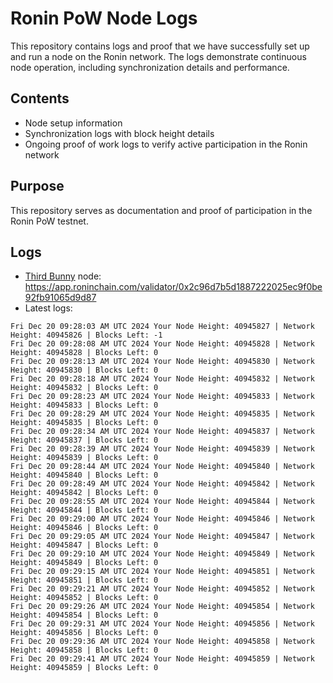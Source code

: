 # Ronin PoW Node Logs

This repository contains logs and proof that we have successfully set up and run a node on the Ronin network. The logs demonstrate continuous node operation, including synchronization details and performance.

## Contents

- Node setup information
- Synchronization logs with block height details
- Ongoing proof of work logs to verify active participation in the Ronin network

## Purpose

This repository serves as documentation and proof of participation in the Ronin PoW testnet.

## Logs

- [Third Bunny](https://thirdbunny.xyz/) node: https://app.roninchain.com/validator/0x2c96d7b5d1887222025ec9f0be92fb91065d9d87
- Latest logs:
```
Fri Dec 20 09:28:03 AM UTC 2024 Your Node Height: 40945827 | Network Height: 40945826 | Blocks Left: -1
Fri Dec 20 09:28:08 AM UTC 2024 Your Node Height: 40945828 | Network Height: 40945828 | Blocks Left: 0
Fri Dec 20 09:28:13 AM UTC 2024 Your Node Height: 40945830 | Network Height: 40945830 | Blocks Left: 0
Fri Dec 20 09:28:18 AM UTC 2024 Your Node Height: 40945832 | Network Height: 40945832 | Blocks Left: 0
Fri Dec 20 09:28:23 AM UTC 2024 Your Node Height: 40945833 | Network Height: 40945833 | Blocks Left: 0
Fri Dec 20 09:28:29 AM UTC 2024 Your Node Height: 40945835 | Network Height: 40945835 | Blocks Left: 0
Fri Dec 20 09:28:34 AM UTC 2024 Your Node Height: 40945837 | Network Height: 40945837 | Blocks Left: 0
Fri Dec 20 09:28:39 AM UTC 2024 Your Node Height: 40945839 | Network Height: 40945839 | Blocks Left: 0
Fri Dec 20 09:28:44 AM UTC 2024 Your Node Height: 40945840 | Network Height: 40945840 | Blocks Left: 0
Fri Dec 20 09:28:49 AM UTC 2024 Your Node Height: 40945842 | Network Height: 40945842 | Blocks Left: 0
Fri Dec 20 09:28:55 AM UTC 2024 Your Node Height: 40945844 | Network Height: 40945844 | Blocks Left: 0
Fri Dec 20 09:29:00 AM UTC 2024 Your Node Height: 40945846 | Network Height: 40945846 | Blocks Left: 0
Fri Dec 20 09:29:05 AM UTC 2024 Your Node Height: 40945847 | Network Height: 40945847 | Blocks Left: 0
Fri Dec 20 09:29:10 AM UTC 2024 Your Node Height: 40945849 | Network Height: 40945849 | Blocks Left: 0
Fri Dec 20 09:29:15 AM UTC 2024 Your Node Height: 40945851 | Network Height: 40945851 | Blocks Left: 0
Fri Dec 20 09:29:21 AM UTC 2024 Your Node Height: 40945852 | Network Height: 40945852 | Blocks Left: 0
Fri Dec 20 09:29:26 AM UTC 2024 Your Node Height: 40945854 | Network Height: 40945854 | Blocks Left: 0
Fri Dec 20 09:29:31 AM UTC 2024 Your Node Height: 40945856 | Network Height: 40945856 | Blocks Left: 0
Fri Dec 20 09:29:36 AM UTC 2024 Your Node Height: 40945858 | Network Height: 40945858 | Blocks Left: 0
Fri Dec 20 09:29:41 AM UTC 2024 Your Node Height: 40945859 | Network Height: 40945859 | Blocks Left: 0
```
